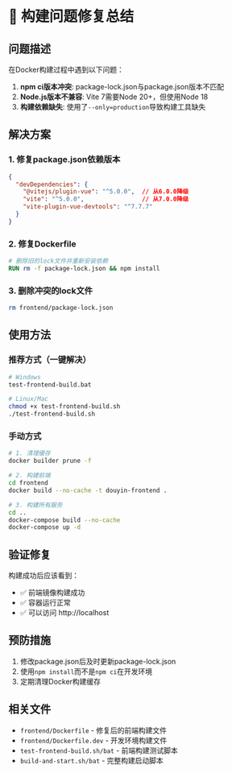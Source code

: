 # 🔧 构建问题修复总结

## 问题描述
在Docker构建过程中遇到以下问题：
1. **npm ci版本冲突**: package-lock.json与package.json版本不匹配
2. **Node.js版本不兼容**: Vite 7需要Node 20+，但使用Node 18
3. **构建依赖缺失**: 使用了`--only=production`导致构建工具缺失

## 解决方案

### 1. 修复package.json依赖版本
```json
{
  "devDependencies": {
    "@vitejs/plugin-vue": "^5.0.0",  // 从6.0.0降级
    "vite": "^5.0.0",                // 从7.0.0降级
    "vite-plugin-vue-devtools": "^7.7.7"
  }
}
```

### 2. 修复Dockerfile
```dockerfile
# 删除旧的lock文件并重新安装依赖
RUN rm -f package-lock.json && npm install
```

### 3. 删除冲突的lock文件
```bash
rm frontend/package-lock.json
```

## 使用方法

### 推荐方式（一键解决）
```bash
# Windows
test-frontend-build.bat

# Linux/Mac
chmod +x test-frontend-build.sh
./test-frontend-build.sh
```

### 手动方式
```bash
# 1. 清理缓存
docker builder prune -f

# 2. 构建前端
cd frontend
docker build --no-cache -t douyin-frontend .

# 3. 构建所有服务
cd ..
docker-compose build --no-cache
docker-compose up -d
```

## 验证修复
构建成功后应该看到：
- ✅ 前端镜像构建成功
- ✅ 容器运行正常
- ✅ 可以访问 http://localhost

## 预防措施
1. 修改package.json后及时更新package-lock.json
2. 使用`npm install`而不是`npm ci`在开发环境
3. 定期清理Docker构建缓存

## 相关文件
- `frontend/Dockerfile` - 修复后的前端构建文件
- `frontend/Dockerfile.dev` - 开发环境构建文件
- `test-frontend-build.sh/bat` - 前端构建测试脚本
- `build-and-start.sh/bat` - 完整构建启动脚本

